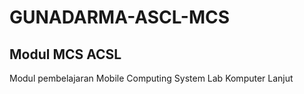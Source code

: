 # GUNADARMA-ASCL-MCS
## Modul MCS ACSL
Modul pembelajaran Mobile Computing System Lab Komputer Lanjut
